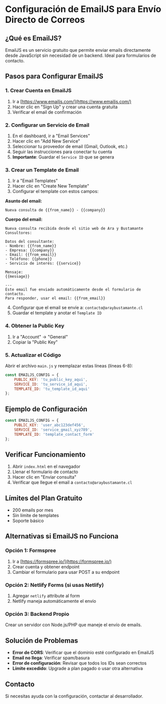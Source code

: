 # Configuración de EmailJS para Envío Directo de Correos

## ¿Qué es EmailJS?
EmailJS es un servicio gratuito que permite enviar emails directamente desde JavaScript sin necesidad de un backend. Ideal para formularios de contacto.

## Pasos para Configurar EmailJS

### 1. Crear Cuenta en EmailJS
1. Ir a [https://www.emailjs.com/](https://www.emailjs.com/)
2. Hacer clic en "Sign Up" y crear una cuenta gratuita
3. Verificar el email de confirmación

### 2. Configurar un Servicio de Email
1. En el dashboard, ir a "Email Services"
2. Hacer clic en "Add New Service"
3. Seleccionar tu proveedor de email (Gmail, Outlook, etc.)
4. Seguir las instrucciones para conectar tu cuenta
5. **Importante**: Guardar el `Service ID` que se genera

### 3. Crear un Template de Email
1. Ir a "Email Templates"
2. Hacer clic en "Create New Template"
3. Configurar el template con estos campos:

**Asunto del email:**
```
Nueva consulta de {{from_name}} - {{company}}
```

**Cuerpo del email:**
```
Nueva consulta recibida desde el sitio web de Ara y Bustamante Consultores:

Datos del consultante:
- Nombre: {{from_name}}
- Empresa: {{company}}
- Email: {{from_email}}
- Teléfono: {{phone}}
- Servicio de interés: {{service}}

Mensaje:
{{message}}

---
Este email fue enviado automáticamente desde el formulario de contacto.
Para responder, usar el email: {{from_email}}
```

4. Configurar que el email se envíe a: `contacto@araybustamante.cl`
5. Guardar el template y anotar el `Template ID`

### 4. Obtener la Public Key
1. Ir a "Account" → "General"
2. Copiar la "Public Key"

### 5. Actualizar el Código
Abrir el archivo `main.js` y reemplazar estas líneas (líneas 6-8):

```javascript
const EMAILJS_CONFIG = {
    PUBLIC_KEY: 'tu_public_key_aqui',
    SERVICE_ID: 'tu_service_id_aqui',
    TEMPLATE_ID: 'tu_template_id_aqui'
};
```

## Ejemplo de Configuración
```javascript
const EMAILJS_CONFIG = {
    PUBLIC_KEY: 'user_abc123def456',
    SERVICE_ID: 'service_gmail_xyz789',
    TEMPLATE_ID: 'template_contact_form'
};
```

## Verificar Funcionamiento
1. Abrir `index.html` en el navegador
2. Llenar el formulario de contacto
3. Hacer clic en "Enviar consulta"
4. Verificar que llegue el email a `contacto@araybustamante.cl`

## Límites del Plan Gratuito
- 200 emails por mes
- Sin límite de templates
- Soporte básico

## Alternativas si EmailJS no Funciona

### Opción 1: Formspree
1. Ir a [https://formspree.io/](https://formspree.io/)
2. Crear cuenta y obtener endpoint
3. Cambiar el formulario para usar POST a su endpoint

### Opción 2: Netlify Forms (si usas Netlify)
1. Agregar `netlify` attribute al form
2. Netlify maneja automáticamente el envío

### Opción 3: Backend Propio
Crear un servidor con Node.js/PHP que maneje el envío de emails.

## Solución de Problemas
- **Error de CORS**: Verificar que el dominio esté configurado en EmailJS
- **Email no llega**: Verificar spam/basura
- **Error de configuración**: Revisar que todos los IDs sean correctos
- **Límite excedido**: Upgrade a plan pagado o usar otra alternativa

## Contacto
Si necesitas ayuda con la configuración, contactar al desarrollador.